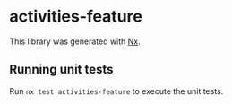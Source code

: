 # activities-feature

This library was generated with [Nx](https://nx.dev).

## Running unit tests

Run `nx test activities-feature` to execute the unit tests.

